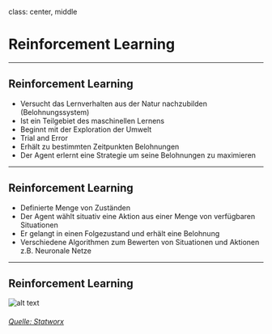 class: center, middle

# Reinforcement Learning

---

## Reinforcement Learning

* Versucht das Lernverhalten aus der Natur nachzubilden (Belohnungssystem)
* Ist ein Teilgebiet des maschinellen Lernens
* Beginnt mit der Exploration der Umwelt
* Trial and Error
* Erhält zu bestimmten Zeitpunkten Belohnungen
* Der Agent erlernt eine Strategie um seine Belohnungen zu maximieren

---

## Reinforcement Learning

* Definierte Menge von Zuständen
* Der Agent wählt situativ eine Aktion aus einer Menge von verfügbaren Situationen
* Er gelangt in einen Folgezustand und erhält eine Belohnung
* Verschiedene Algorithmen zum Bewerten von Situationen und Aktionen z.B. Neuronale Netze

---

## Reinforcement Learning
![alt text](images/reinforcement-learning.png "RL")
###### [Quelle: Statworx](https://www.statworx.com/de/blog/einfuehrung-in-reinforcement-learning-wenn-maschinen-wie-menschen-lernen/)

